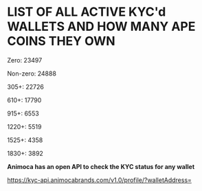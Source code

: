 # LIST OF ALL ACTIVE KYC'd WALLETS AND HOW MANY APE COINS THEY OWN

Zero: 23497

Non-zero: 24888

305+: 22726

610+: 17790

915+: 6553

1220+: 5519

1525+: 4358

1830+: 3892

**Animoca has an open API to check the KYC status for any wallet**

https://kyc-api.animocabrands.com/v1.0/profile/?walletAddress=